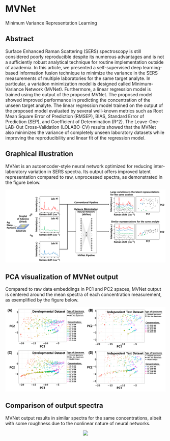 # MVNet
Minimum Variance Representation Learning

## Abstract
Surface Enhanced Raman Scattering (SERS) spectroscopy is still considered poorly reproducible despite its numerous advantages and is not a sufficiently robust analytical technique for routine implementation outside of academia. In this article, we presented a self-supervised deep learning-based information fusion technique to minimize the variance in the SERS measurements of multiple laboratories for the same target analyte. In particular, a variation minimization model is designed called Minimum-Variance Network (MVNet). Furthermore, a linear regression model is trained using the output of the proposed MVNet. The proposed model showed improved performance in predicting the concentration of the unseen target analyte. The linear regression model trained on the output of the proposed model evaluated by several well-known metrics such as Root Mean Square Error of Prediction (RMSEP), BIAS, Standard Error of Prediction (SEP), and Coefficient of Determination (R^2). The Leave-One-LAB-Out Cross-Validation (LOLABO-CV) results showed that the MVNet also minimizes the variance of completely unseen laboratory datasets while improving the reproducibility and linear fit of the regression model.

## Graphical illustration
MVNet is an autoencoder-style neural network optimized for reducing inter-laboratory variation in SERS spectra. Its output offers improved latent representation compared to raw, unprocessed spectra, as demonstrated in the figure below.

![](https://github.com/psychemistz/MVNet/blob/main/Figures/Figure1.png?raw=true)

## PCA visualization of MVNet output
Compared to raw data embeddings in PC1 and PC2 spaces, MVNet output is centered around the mean spectra of each concentration measurement, as exemplified by the figure below.

![](https://github.com/psychemistz/MVNet/blob/main/Figures/Figure3.png?raw=true)

## Comparison of output spectra
MVNet output results in similar spectra for the same concentrations, albeit with some roughness due to the nonlinear nature of neural networks.

<p align="center">
  <img src="[image-url](https://github.com/psychemistz/MVNet/blob/main/Figures/Figure7.png?raw=true)">
</p>
